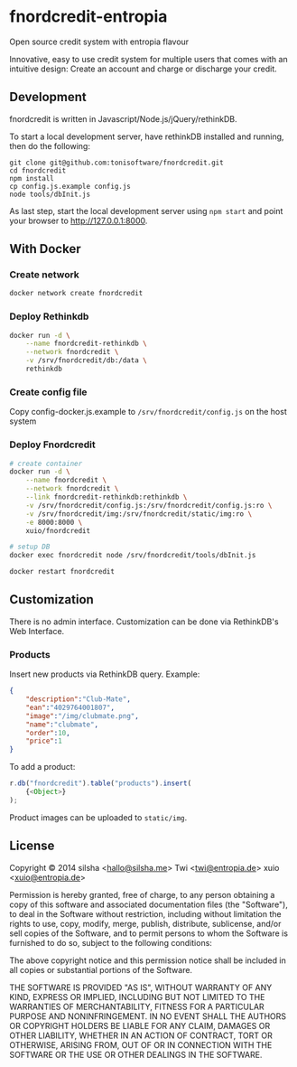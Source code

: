 # fnordcredit-entropia
Open source credit system with entropia flavour

Innovative, easy to use credit system for multiple users that comes with an intuitive design: Create an account and charge or discharge your credit.

## Development
fnordcredit is written in Javascript/Node.js/jQuery/rethinkDB.

To start a local development server, have rethinkDB installed and running, then do the following:

	git clone git@github.com:tonisoftware/fnordcredit.git
	cd fnordcredit
	npm install
	cp config.js.example config.js
	node tools/dbInit.js

As last step, start the local development server using ```npm start``` and point your browser to http://127.0.0.1:8000.

## With Docker

### Create network
```bash
docker network create fnordcredit
```

### Deploy Rethinkdb
```bash
docker run -d \
	--name fnordcredit-rethinkdb \
	--network fnordcredit \
	-v /srv/fnordcredit/db:/data \
	rethinkdb
```

### Create config file
Copy config-docker.js.example to ```/srv/fnordcredit/config.js``` on the host system

### Deploy Fnordcredit
```bash
# create container
docker run -d \
	--name fnordcredit \
	--network fnordcredit \
	--link fnordcredit-rethinkdb:rethinkdb \
	-v /srv/fnordcredit/config.js:/srv/fnordcredit/config.js:ro \
	-v /srv/fnordcredit/img:/srv/fnordcredit/static/img:ro \
	-e 8000:8000 \
	xuio/fnordcredit

# setup DB
docker exec fnordcredit node /srv/fnordcredit/tools/dbInit.js

docker restart fnordcredit
```

## Customization
There is no admin interface. Customization can be done via  RethinkDB's Web Interface.

### Products
Insert new products via RethinkDB query.
Example:
```json
{
	"description":"Club-Mate",
	"ean":"4029764001807",
	"image":"/img/clubmate.png",
	"name":"clubmate",
	"order":10,
	"price":1
}
```

To add a product:
```js
r.db("fnordcredit").table("products").insert(
	{<Object>}
);
```

Product images can be uploaded to ```static/img```.

## License
Copyright © 2014 
	silsha &lt;hallo@silsha.me&gt;
	Twi &lt;twi@entropia.de&gt;
	xuio &lt;xuio@entropia.de&gt;

Permission is hereby granted, free of charge, to any person obtaining a copy
of this software and associated documentation files (the "Software"), to deal
in the Software without restriction, including without limitation the rights
to use, copy, modify, merge, publish, distribute, sublicense, and/or sell
copies of the Software, and to permit persons to whom the Software is
furnished to do so, subject to the following conditions:

The above copyright notice and this permission notice shall be included in
all copies or substantial portions of the Software.

THE SOFTWARE IS PROVIDED "AS IS", WITHOUT WARRANTY OF ANY KIND, EXPRESS OR
IMPLIED, INCLUDING BUT NOT LIMITED TO THE WARRANTIES OF MERCHANTABILITY,
FITNESS FOR A PARTICULAR PURPOSE AND NONINFRINGEMENT. IN NO EVENT SHALL THE
AUTHORS OR COPYRIGHT HOLDERS BE LIABLE FOR ANY CLAIM, DAMAGES OR OTHER
LIABILITY, WHETHER IN AN ACTION OF CONTRACT, TORT OR OTHERWISE, ARISING FROM,
OUT OF OR IN CONNECTION WITH THE SOFTWARE OR THE USE OR OTHER DEALINGS IN
THE SOFTWARE.
